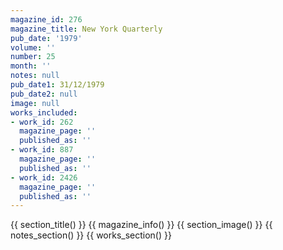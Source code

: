 ```yaml
---
magazine_id: 276
magazine_title: New York Quarterly
pub_date: '1979'
volume: ''
number: 25
month: ''
notes: null
pub_date1: 31/12/1979
pub_date2: null
image: null
works_included:
- work_id: 262
  magazine_page: ''
  published_as: ''
- work_id: 887
  magazine_page: ''
  published_as: ''
- work_id: 2426
  magazine_page: ''
  published_as: ''
---
```


{{ section_title() }}
{{ magazine_info() }}
{{ section_image() }}
{{ notes_section() }}
{{ works_section() }}
